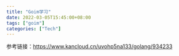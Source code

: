 ```yaml
---
title: "Goim学习"
date: 2022-03-05T15:45:00+08:00
tags: ["goim"]
categories: ["Tech"]
---
```

参考链接：https://www.kancloud.cn/uvohp5na133/golang/934233